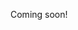Coming soon!

<!--

What are the top 50 markets -- real-estate, insurance, health, etc?

Name possible disruptors for each.

Look for the application of the following technologies:
- trustless agreements (smart contracts)
- infintesimal payments
- micro-labor (gig economy)
- crowdsourced "non-expert" expert opinions (e.g. uber of loan originators)
- liquidity
- wasted resources (e.g. empty cars, homes, trips, etc.)
- "easy for me, hard for them"
- connecting skill to markets
- emerging hardware
- bio-authentication
- process/licensure/beaurocracy (e.g. approval for home building plans)
- reducing barriers-of-entry
- truth and facts

-->
